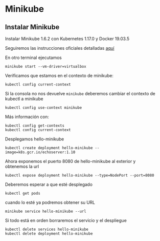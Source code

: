 # Minikube

## Instalar Minikube

Instalar Minikube 1.6.2 con Kubernetes 1.17.0 y Docker 19.03.5

Seguiremos las instrucciones oficiales detalladas [aquí](https://kubernetes.io/es/docs/tasks/tools/install-minikube/)


En otro terminal ejecutamos
```
minikube start --vm-driver=virtualbox
```

Verificamos que estamos en el contexto de minikube:
```
kubectl config current-context
```

Si la consola no nos devuelve `minikube` deberemos cambiar el contexto de kubectl a minikube
```                     
kubectl config use-context minikube 
```

Más información con:
```
kubectl config get-contexts                          
kubectl config current-context  
```

Desplegamos hello-minikube
```
kubectl create deployment hello-minikube --image=k8s.gcr.io/echoserver:1.10
```

Ahora exponemos el puerto 8080 de hello-minikube al exterior y obtenemos la url
```
kubectl expose deployment hello-minikube --type=NodePort --port=8080
```

Deberemos esperar a que esté desplegado 
```
kubectl get pods
```

cuando lo esté ya podremos obtener su URL
```
minikube service hello-minikube --url
```

Si todo está en orden borraremos el servicio y el despliegue
```
kubectl delete services hello-minikube
kubectl delete deployment hello-minikube
```
